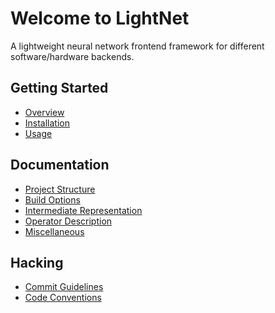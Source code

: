 # Welcome to LightNet

A lightweight neural network frontend framework for different software/hardware
backends.

## Getting Started

* [Overview](Getting-Started.md#overview)
* [Installation](Getting-Started.md#installation)
* [Usage](Getting-Started.md#usage)

## Documentation

* [Project Structure](Documentation/Project-Structure.md)
* [Build Options](Documentation/Build-Options.md)
* [Intermediate Representation](Documentation/Intermediate-Representation.md)
* [Operator Description](Documentation/Operator-Description.md)
* [Miscellaneous](Documentation/Miscellaneous.md)

## Hacking

* [Commit Guidelines](Hacking.md#commit-guidelines)
* [Code Conventions](Hacking.md#code-conventions)
